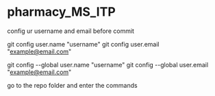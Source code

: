 # pharmacy_MS_ITP

config ur username and email before commit

git config user.name "username"
git config user.email "example@email.com"

git config --global user.name "username"
git config --global user.email "example@email.com"

go to the repo folder and enter the commands
